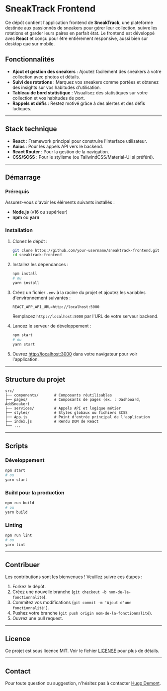 # SneakTrack Frontend

Ce dépôt contient l'application frontend de **SneakTrack**, une plateforme destinée aux passionnés de sneakers pour gérer leur collection, suivre les rotations et garder leurs paires en parfait état. Le frontend est développé avec **React** et conçu pour être entièrement responsive, aussi bien sur desktop que sur mobile.

## Fonctionnalités

- **Ajout et gestion des sneakers** : Ajoutez facilement des sneakers à votre collection avec photos et détails.
- **Suivi des rotations** : Marquez vos sneakers comme portées et obtenez des insights sur vos habitudes d'utilisation.
- **Tableau de bord statistique** : Visualisez des statistiques sur votre collection et vos habitudes de port.
- **Rappels et défis** : Restez motivé grâce à des alertes et des défis ludiques.

---

## Stack technique

- **React** : Framework principal pour construire l'interface utilisateur.
- **Axios** : Pour les appels API vers le backend.
- **React Router** : Pour la gestion de la navigation.
- **CSS/SCSS** : Pour le stylisme (ou TailwindCSS/Material-UI si préféré).

---

## Démarrage

### Prérequis

Assurez-vous d'avoir les éléments suivants installés :

- **Node.js** (v16 ou supérieur)
- **npm** ou **yarn**

### Installation

1. Clonez le dépôt :

   ```bash
   git clone https://github.com/your-username/sneaktrack-frontend.git
   cd sneaktrack-frontend
   ```

2. Installez les dépendances :

   ```bash
   npm install
   # ou
   yarn install
   ```

3. Créez un fichier `.env` à la racine du projet et ajoutez les variables d'environnement suivantes :

   ```env
   REACT_APP_API_URL=http://localhost:5000
   ```

   Remplacez `http://localhost:5000` par l'URL de votre serveur backend.

4. Lancez le serveur de développement :

   ```bash
   npm start
   # ou
   yarn start
   ```

5. Ouvrez [http://localhost:3000](http://localhost:3000) dans votre navigateur pour voir l'application.

---

## Structure du projet

```plaintext
src/
├── components/       # Composants réutilisables
├── pages/            # Composants de pages (ex. : Dashboard, AddSneaker)
├── services/         # Appels API et logique métier
├── styles/           # Styles globaux ou fichiers SCSS
├── App.js            # Point d'entrée principal de l'application
├── index.js          # Rendu DOM de React
└── ...
```

---

## Scripts

### Développement

```bash
npm start
# ou
yarn start
```

### Build pour la production

```bash
npm run build
# ou
yarn build
```

### Linting

```bash
npm run lint
# ou
yarn lint
```

---

## Contribuer

Les contributions sont les bienvenues ! Veuillez suivre ces étapes :

1. Forkez le dépôt.
2. Créez une nouvelle branche (`git checkout -b nom-de-la-fonctionnalité`).
3. Commitez vos modifications (`git commit -m 'Ajout d'une fonctionnalité'`).
4. Pushez votre branche (`git push origin nom-de-la-fonctionnalité`).
5. Ouvrez une pull request.

---

## Licence

Ce projet est sous licence MIT. Voir le fichier [LICENSE](LICENSE) pour plus de détails.

---

## Contact

Pour toute question ou suggestion, n'hésitez pas à contacter [Hugo Demont](mailto:your-email@example.com).
